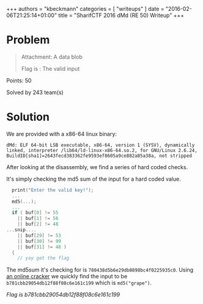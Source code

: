 +++
authors = "kbeckmann"
categories = [ "writeups" ]
date = "2016-02-06T21:25:14+01:00"
title = "SharifCTF 2016 dMd (RE 50) Writeup"
+++

# Problem

> Attachment: A data blob
>
> Flag is : The valid input

Points: 50

Solved by 243 team(s)

# Solution

We are provided with a x86-64 linux binary:
~~~
dMd: ELF 64-bit LSB executable, x86-64, version 1 (SYSV), dynamically linked, interpreter /lib64/ld-linux-x86-64.so.2, for GNU/Linux 2.6.24, BuildID[sha1]=2643fecd383362fe9593ef8605a9ce882a85a38a, not stripped
~~~

After looking at the disassembly, we find a series of hard coded checks.

It's simply checking the md5 sum of the input for a hard coded value.

~~~c++
  print("Enter the valid key!");
  ...
  md5(...);
  ...
  if ( buf[0] != 55
    || buf[1] != 56
    || buf[2] != 48
...snip....
    || buf[29] != 53
    || buf[30] != 99
    || buf[31] != 48 )
  {
    // yay got the flag
~~~

The md5sum it's checking for is `780438d5b6e29db0898bc4f0225935c0`. Using [an online cracker](https://crackstation.net/) we quickly find the input to be `b781cbb29054db12f88f08c6e161c199` which is `md5("grape")`.

*Flag is b781cbb29054db12f88f08c6e161c199*
